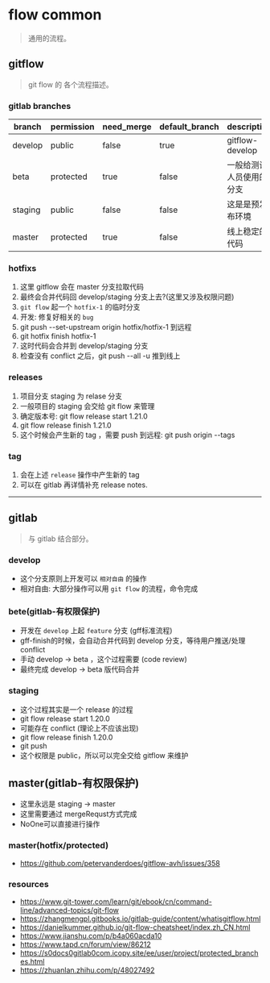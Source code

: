 # flow common
> 通用的流程。

## gitflow 
> git flow 的 各个流程描述。

### gitlab branches
| branch  | permission | need_merge | default_branch | description              |
| ------- | ---------- | ---------- | -------------- | ------------------------ |
| develop | public     | false      | true           | gitflow-develop          |
| beta    | protected  | true       | false          | 一般给测试人员使用的分支 |
| staging | public     | false      | false          | 这是是预发布环境         |
| master  | protected  | true       | false          | 线上稳定的代码           |


### hotfixs
1. 这里 gitflow 会在 master 分支拉取代码
2. 最终会合并代码回 develop/staging 分支上去?(这里又涉及权限问题)
3. `git flow` 起一个 `hotfix-1` 的临时分支
4. 开发: 修复好相关的 `bug`
5. git push --set-upstream origin hotfix/hotfix-1 到远程
6. git hotfix finish hotfix-1
7. 这时代码会合并到 develop/staging 分支
8. 检查没有 conflict 之后，git push --all -u 推到线上


### releases<Maintainer>
1. 项目分支 staging 为 relase 分支
2. 一般项目的 staging 会交给 git flow 来管理
3. 确定版本号: git flow release start 1.21.0
4. git flow release finish 1.21.0
5. 这个时候会产生新的 tag ，需要 push 到远程: git push origin --tags

### tag<Maintainer>
1. 会在上述 `release` 操作中产生新的 tag
2. 可以在 gitlab 再详情补充 release notes.

--- 

## gitlab
> 与 gitlab 结合部分。

### develop 
- 这个分支原则上开发可以 `相对自由` 的操作
- 相对自由: 大部分操作可以用 `git flow` 的流程，命令完成

### bete(gitlab-有权限保护)
- 开发在 `develop` 上起 `feature` 分支 (gff标准流程)
- gff-finish的时候，会自动合并代码到 develop 分支，等待用户推送/处理 conflict
- 手动 develop -> beta ，这个过程需要 (code review)
- 最终完成 develop -> beta 版代码合并

### staging
- 这个过程其实是一个 release 的过程
- git flow release start 1.20.0
- 可能存在 conflict (理论上不应该出现)
- git flow release finish 1.20.0
- git push
- 这个权限是 public，所以可以完全交给 gitflow 来维护

## master(gitlab-有权限保护)
- 这里永远是 staging -> master
- 这里需要通过 mergeRequst方式完成
- NoOne可以直接进行操作

### master(hotfix/protected)
- https://github.com/petervanderdoes/gitflow-avh/issues/358

### resources
- https://www.git-tower.com/learn/git/ebook/cn/command-line/advanced-topics/git-flow
- https://zhangmengpl.gitbooks.io/gitlab-guide/content/whatisgitflow.html
- https://danielkummer.github.io/git-flow-cheatsheet/index.zh_CN.html
- https://www.jianshu.com/p/b4a060acda10
- https://www.tapd.cn/forum/view/86212
- https://s0docs0gitlab0com.icopy.site/ee/user/project/protected_branches.html
- https://zhuanlan.zhihu.com/p/48027492
